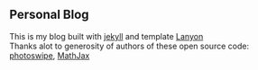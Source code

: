 ## Personal Blog
This is my blog built with [jekyll](https://github.com/jekyll/jekyll) and template [Lanyon](http://lanyon.getpoole.com/)<br>
Thanks alot to generosity of authors of these open source code: [photoswipe](https://github.com/dimsemenov/PhotoSwipe), [MathJax](https://www.mathjax.org/)

